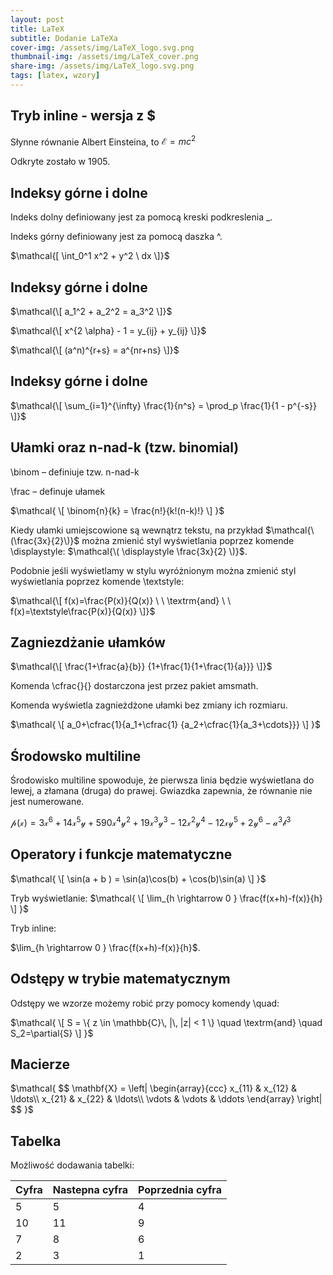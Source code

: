 ```yaml
---
layout: post
title: LaTeX 
subtitle: Dodanie LaTeXa
cover-img: /assets/img/LaTeX_logo.svg.png
thumbnail-img: /assets/img/LaTeX_cover.png
share-img: /assets/img/LaTeX_logo.svg.png
tags: [latex, wzory]
---
```


## Tryb inline - wersja z $
Słynne równanie Albert Einsteina, to $\mathcal{E}=mc^2$

Odkryte zostało w 1905.

## Indeksy górne i dolne
Indeks dolny definiowany jest za pomocą kreski podkreslenia _.

Indeks górny definiowany jest za pomocą daszka ^.

$\mathcal{[ \int_0^1 x^2 + y^2 \ dx \]}$

## Indeksy górne i dolne
$\mathcal{\[ a_1^2 + a_2^2 = a_3^2 \]}$

$\mathcal{\[ x^{2 \alpha} - 1 = y_{ij} + y_{ij} \]}$

$\mathcal{\[ (a^n)^{r+s} = a^{nr+ns} \]}$

## Indeksy górne i dolne
$\mathcal{\[ \sum_{i=1}^{\infty} \frac{1}{n^s} = \prod_p \frac{1}{1 - p^{-s}} \]}$

## Ułamki oraz n-nad-k (tzw. binomial)
\binom – definiuje tzw. n-nad-k

\frac – definuje ułamek

$\mathcal{
\[
\binom{n}{k} = \frac{n!}{k!(n-k)!}
\]
}$

Kiedy ułamki umiejscowione są wewnątrz tekstu,
na przykład $\mathcal{\(\frac{3x}{2}\)}$
można zmienić styl wyświetlania poprzez
komende \displaystyle:
$\mathcal{\( \displaystyle \frac{3x}{2} \)}$.

Podobnie jeśli wyświetlamy w stylu wyróżnionym
można zmienić styl wyświetlania poprzez
komende \textstyle:

$\mathcal{\[ f(x)=\frac{P(x)}{Q(x)} \ \ \textrm{and} \ \
f(x)=\textstyle\frac{P(x)}{Q(x)} \]}$

## Zagniezdżanie ułamków
$\mathcal{\[ \frac{1+\frac{a}{b}}
{1+\frac{1}{1+\frac{1}{a}}} \]}$

Komenda \cfrac{}{} dostarczona jest przez pakiet amsmath.

Komenda wyświetla zagnieżdżone ułamki bez zmiany ich rozmiaru.

$\mathcal{
\[
a_0+\cfrac{1}{a_1+\cfrac{1}
{a_2+\cfrac{1}{a_3+\cdots}}}
\]
}$

## Środowsko multiline
Środowisko multiline spowoduje, że pierwsza linia będzie wyświetlana do lewej, a złamana (druga) do prawej. Gwiazdka zapewnia, że równanie nie jest numerowane.

$\mathcal{
p(x) = 3x^6 + 14x^5y + 590x^4y^2 + 19x^3y^3 - 12x^2y^4 - 12xy^5 + 2y^6 - a^3b^3
}$

## Operatory i funkcje matematyczne
$\mathcal{
\[
\sin(a + b ) = \sin(a)\cos(b) + \cos(b)\sin(a)
\]
}$

Tryb wyświetlanie: 
$\mathcal{
\[
\lim_{h \rightarrow 0 } \frac{f(x+h)-f(x)}{h} \]
}$

Tryb inline: 

$\lim_{h \rightarrow 0 }
\frac{f(x+h)-f(x)}{h}$.


## Odstępy w trybie matematycznym
Odstępy we wzorze możemy robić przy pomocy komendy \quad:

$\mathcal{
\[ S = \{ z \in \mathbb{C}\, |\, |z| < 1 \}
\quad \textrm{and} \quad S_2=\partial{S} \]
}$


## Macierze
$\mathcal{
$$
\mathbf{X} = 
\left| \begin{array}{ccc} 
x_{11} & x_{12} & \ldots\\
x_{21} & x_{22} & \ldots\\
\vdots & \vdots & \ddots
\end{array} \right|
$$
}$


## Tabelka

Możliwość dodawania tabelki:

| Cyfra | Nastepna cyfra | Poprzednia cyfra |
| :------ |:--- | :--- |
| 5 | 5 | 4 |
| 10 | 11 | 9 |
| 7 | 8 | 6 |
| 2 | 3 | 1 |